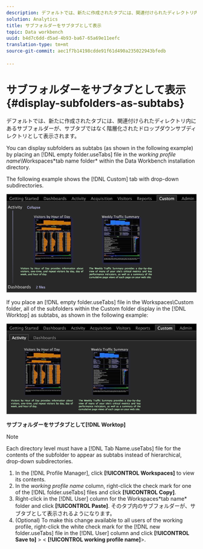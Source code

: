 ```yaml
---
description: デフォルトでは、新たに作成されたタブには、関連付けられたディレクトリ内にあるサブフォルダーが、サブタブではなく階層化されたドロップダウンサブディレクトリとして表示されます。
solution: Analytics
title: サブフォルダーをサブタブとして表示
topic: Data workbench
uuid: b4d7c6dd-d5ad-4b93-ba67-65a69e11eefc
translation-type: tm+mt
source-git-commit: aec1f7b14198cdde91f61d490a235022943bfedb

---
```



# サブフォルダーをサブタブとして表示{#display-subfolders-as-subtabs}

デフォルトでは、新たに作成されたタブには、関連付けられたディレクトリ内にあるサブフォルダーが、サブタブではなく階層化されたドロップダウンサブディレクトリとして表示されます。

You can display subfolders as subtabs (as shown in the following example) by placing an [!DNL empty folder.useTabs] file in the *working profile name*\Workspaces\*tab name folder* within the Data Workbench installation directory.

The following example shows the [!DNL Custom] tab with drop-down subdirectories.

![](assets/client-sub.png)

If you place an [!DNL empty folder.useTabs] file in the Workspaces\Custom folder, all of the subfolders within the Custom folder display in the [!DNL Worktop] as subtabs, as shown in the following example:

![](assets/client-sub2.png)

**サブフォルダーをサブタブとして[!DNL Worktop]**

>[!NOTE]
>
>Each directory level must have a [!DNL Tab Name.useTabs] file for the contents of the subfolder to appear as subtabs instead of hierarchical, drop-down subdirectories.

1. In the [!DNL Profile Manager], click **[!UICONTROL Workspaces]** to view its contents.
1. In the *working profile name* column, right-click the check mark for one of the [!DNL folder.useTabs] files and click **[!UICONTROL Copy]**.
1. Right-click in the [!DNL User] column for the Workspaces\*tab name* folder and click **[!UICONTROL Paste]**. そのタブ内のサブフォルダーが、サブタブとして表示されるようになります。
1. (Optional) To make this change available to all users of the working profile, right-click the white check mark for the [!DNL new folder.useTabs] file in the [!DNL User] column and click **[!UICONTROL Save to]** > &lt; **[!UICONTROL working profile name]**>.


